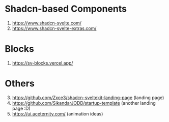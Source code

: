 # Shadcn-based Components
1. https://www.shadcn-svelte.com/ 
2. https://www.shadcn-svelte-extras.com/
       
# Blocks
1. https://sv-blocks.vercel.app/
   
# Others
3. https://github.com/Zxce3/shadcn-sveltekit-landing-page (landing page)
4. https://github.com/SikandarJODD/startup-template (another landing page :D)
5. https://ui.aceternity.com/ (animation ideas)
